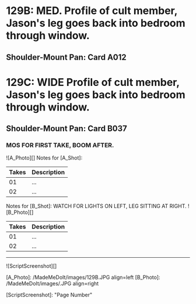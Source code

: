 # 129B: MED. Profile of cult member, Jason's leg goes back into bedroom through window.
## Shoulder-Mount Pan: Card A012

# 129C: WIDE Profile of cult member, Jason's leg goes back into bedroom through window.
## Shoulder-Mount Pan: Card B037

### MOS FOR FIRST TAKE, BOOM AFTER.

![A_Photo][]
Notes for [A_Shot]: 

| Takes | Description |
|:---|:----|
| 01 | ... |
| 02 | ... |

Notes for [B_Shot]: WATCH FOR LIGHTS ON LEFT, LEG SITTING AT RIGHT.
![B_Photo][]

| Takes | Description |
|:---|:----|
| 01 | ... |
| 02 | ... |

----

![ScriptScreenshot][]


[A_Photo]:  /MadeMeDoIt/images/129B.JPG align=left
[B_Photo]:  /MadeMeDoIt/images/.JPG align=right

[ScriptScreenshot]: "Page Number"